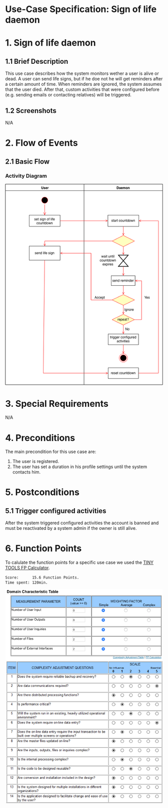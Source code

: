 # Use-Case Specification: Sign of life daemon

# 1. Sign of life daemon

## 1.1 Brief Description
This use case describes how the system monitors wether a user is alive or dead. A user can send life signs, but if he doe not he will get reminders after a certain amount of time. When reminders are ignored, the system assumes that the user died. After that, custom activities that were configured before (e.g. sending emails or contacting relatives) will be triggered.

## 1.2 Screenshots

N/A

# 2. Flow of Events

## 2.1 Basic Flow

### Activity Diagram
![Activity Diagram](../ActivityDiagrams/sign_of_life_daemon.png)

# 3. Special Requirements

N/A

# 4. Preconditions
The main precondition for this use case are:

 1. The user is registered.
 1. The user has set a duration in his profile settings until the system contacts him.

# 5. Postconditions

## 5.1 Trigger configured activities
After the system triggered configured activities the account is banned and must be reactivated by a system admin if the owner is still alive.

# 6. Function Points
To calulate the function points for a specific use case we used the [TINY TOOLS FP Calculator](http://groups.umd.umich.edu/cis/course.des/cis525/js/f00/harvey/FP_Calc.html).

    Score:      15.6 Function Points.
    Time spent: 120min.

![domain table](../FunctionPoints/sign_of_life_daemon_1.png)
![complexity table](../FunctionPoints/send_custom_emails_2.png)
